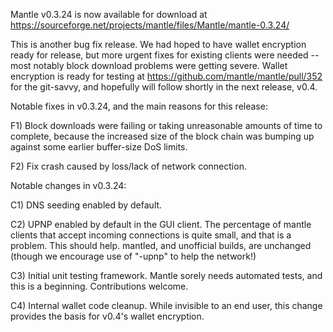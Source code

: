 Mantle v0.3.24 is now available for download at
https://sourceforge.net/projects/mantle/files/Mantle/mantle-0.3.24/

This is another bug fix release.  We had hoped to have wallet encryption ready for release, but more urgent fixes for existing clients were needed -- most notably block download problems were getting severe.  Wallet encryption is ready for testing at https://github.com/mantle/mantle/pull/352 for the git-savvy, and hopefully will follow shortly in the next release, v0.4.

Notable fixes in v0.3.24, and the main reasons for this release:

F1) Block downloads were failing or taking unreasonable amounts of time to complete, because the increased size of the block chain was bumping up against some earlier buffer-size DoS limits.

F2) Fix crash caused by loss/lack of network connection.

Notable changes in v0.3.24:

C1) DNS seeding enabled by default.

C2) UPNP enabled by default in the GUI client.  The percentage of mantle clients that accept incoming connections is quite small, and that is a problem.  This should help.  mantled, and unofficial builds, are unchanged (though we encourage use of "-upnp" to help the network!)

C3) Initial unit testing framework.  Mantle sorely needs automated tests, and this is a beginning.  Contributions welcome.

C4) Internal wallet code cleanup.  While invisible to an end user, this change provides the basis for v0.4's wallet encryption.
